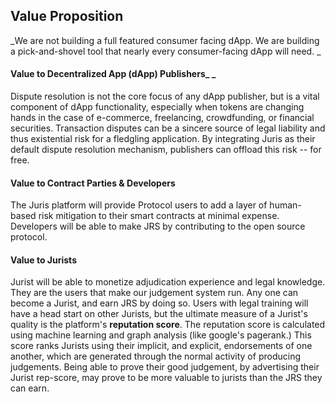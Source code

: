 ## Value Proposition

_We are not building a full featured consumer facing dApp. We are building a pick-and-shovel tool that nearly every consumer-facing dApp will need.  _

#### Value to Decentralized App \(dApp\) Publishers_ _

Dispute resolution is not the core focus of any dApp publisher, but is a vital component of dApp functionality, especially when tokens are changing hands in the case of e-commerce, freelancing, crowdfunding, or financial securities. Transaction disputes can be a sincere source of legal liability and thus existential risk for a fledgling application. By integrating Juris as their default dispute resolution mechanism, publishers can offload this risk -- for free.

#### Value to Contract Parties & Developers

The Juris platform will provide Protocol users to add a layer of human-based risk mitigation to their smart contracts at minimal expense. Developers will be able to make JRS by contributing to the open source protocol.

#### Value to Jurists

Jurist will be able to monetize adjudication experience and legal knowledge. They are the users that make our judgement system run. Any one can become a Jurist, and earn JRS by doing so. Users with legal training will have a head start on other Jurists, but the ultimate measure of a Jurist's quality is the platform's **reputation score**. The reputation score is calculated using machine learning and graph analysis \(like google's pagerank.\) This score ranks Jurists using their implicit, and explicit, endorsements of one another, which are generated through the normal activity of producing judgements. Being able to prove their good judgement, by advertising their Jurist rep-score, may prove to be more valuable to jurists than the JRS they can earn.

